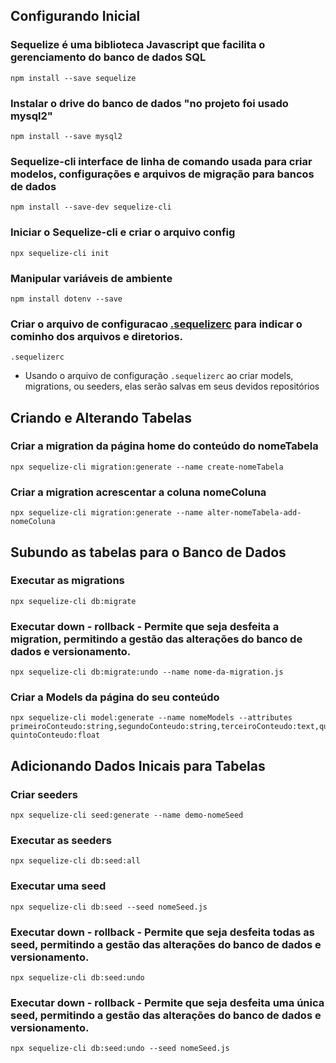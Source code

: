 ## Configurando Inicial

### Sequelize é uma biblioteca Javascript que facilita o gerenciamento do banco de dados SQL
```
npm install --save sequelize
```

### Instalar o drive do banco de dados "no projeto foi usado mysql2"
```
npm install --save mysql2
```

### Sequelize-cli interface de linha de comando usada para criar modelos, configurações e arquivos de migração para bancos de dados
```
npm install --save-dev sequelize-cli
```

### Iniciar o Sequelize-cli e criar o arquivo config
```
npx sequelize-cli init
```

### Manipular variáveis de ambiente
```
npm install dotenv --save
```

### Criar o arquivo de configuracao [.sequelizerc](https://sequelize.org/docs/v6/other-topics/migrations/#the-sequelizerc-file) para indicar o cominho dos arquivos e diretorios.
```
.sequelizerc
```

* Usando o arquivo de configuração `.sequelizerc` ao criar models, migrations, ou seeders, elas serão salvas em seus devidos repositórios

## Criando e Alterando Tabelas

### Criar a migration da página home do conteúdo do nomeTabela 
```
npx sequelize-cli migration:generate --name create-nomeTabela
```

### Criar a migration acrescentar a coluna nomeColuna
```
npx sequelize-cli migration:generate --name alter-nomeTabela-add-nomeColuna
```

## Subundo as tabelas para o Banco de Dados

### Executar as migrations
```
npx sequelize-cli db:migrate
```

### Executar down - rollback - Permite que seja desfeita a migration, permitindo a gestão das alterações do banco de dados e versionamento.
```
npx sequelize-cli db:migrate:undo --name nome-da-migration.js
```

### Criar a Models da página do seu conteúdo
```
npx sequelize-cli model:generate --name nomeModels --attributes primeiroConteudo:string,segundoConteudo:string,terceiroConteudo:text,quartoConteudo:integer, quintoConteudo:float
```

## Adicionando Dados Inicais para Tabelas

### Criar seeders
```
npx sequelize-cli seed:generate --name demo-nomeSeed
```

### Executar as seeders
```
npx sequelize-cli db:seed:all
```

### Executar uma seed
```
npx sequelize-cli db:seed --seed nomeSeed.js
```

### Executar down - rollback - Permite que seja desfeita todas as seed, permitindo a gestão das alterações do banco de dados e versionamento.
```
npx sequelize-cli db:seed:undo
```

### Executar down - rollback - Permite que seja desfeita uma única seed, permitindo a gestão das alterações do banco de dados e versionamento.
```
npx sequelize-cli db:seed:undo --seed nomeSeed.js
```

